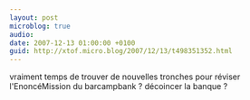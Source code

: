 ```yaml
---
layout: post
microblog: true
audio: 
date: 2007-12-13 01:00:00 +0100
guid: http://xtof.micro.blog/2007/12/13/t498351352.html
---
```

vraiment temps de trouver de nouvelles tronches pour réviser l'EnoncéMission du  barcampbank ? décoincer la banque ?
